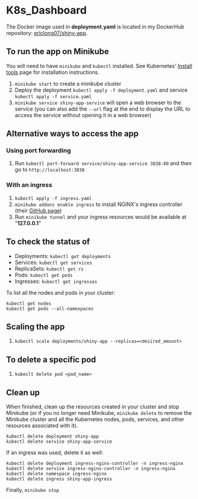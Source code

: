 # K8s_Dashboard
The Docker image used in **deployment.yaml** is located in my DockerHub repository: [ericlong07/shiny-app](https://hub.docker.com/r/ericlong07/shiny-app/tags).

## To run the app on Minikube
You will need to have `minikube` and `kubectl` installed.
See Kubernetes' [Install tools](https://kubernetes.io/docs/tasks/tools/#kubectl) page for installation instructions.

1. `minikube start` to create a minikube cluster
2. Deploy the deployment `kubectl apply -f deployment.yaml` and service `kubectl apply -f service.yaml`
3. `minikube service shiny-app-service` will open a web browser to the service (you can also add the `--url` flag at the end to display the URL to access the service without opening it in a web browser)

## Alternative ways to access the app

### Using port forwarding
1. Run `kubectl port-forward service/shiny-app-service 3838:80` and then go to `http://localhost:3838`

### With an ingress
1. `kubectl apply -f ingress.yaml`
2. `minikube addons enable ingress` to install NGINX's ingress controller (their [GitHub page](https://github.com/kubernetes/ingress-nginx/tree/main))
3. Run `minikube tunnel` and your ingress resources would be available at "**127.0.0.1**"

## To check the status of
- Deployments: `kubectl get deployments`
- Services: `kubectl get services`
- ReplicaSets: `kubectl get rs`
- Pods: `kubectl get pods`
- Ingresses: `kubectl get ingresses`

To list all the nodes and pods in your cluster:
```
kubectl get nodes
kubectl get pods --all-namespaces
```

## Scaling the app
1. `kubectl scale deployments/shiny-app --replicas=<desired_amount>`

## To delete a specific pod
1. `kubeclt delete pod <pod_name>`

## Clean up
When finished, clean up the resources created in your cluster and stop Minikube (or if you no longer need Minikube, `minikube delete` to remove the Minikube cluster and all the Kubernetes nodes, pods, services, and other resources associated with it).
```
kubectl delete deployment shiny-app
kubectl delete service shiny-app-service
```

If an ingress was used, delete it as well:
```
kubectl delete deployment ingress-nginx-controller -n ingress-nginx
kubectl delete service ingress-nginx-controller -n ingress-nginx
kubectl delete namespace ingress-nginx
kubectl delete ingress shiny-app-ingress
```

Finally, `minikube stop`
